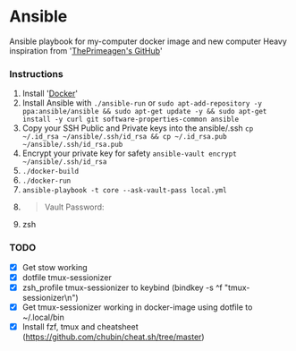 # Ansible

Ansible playbook for my-computer docker image and new computer
Heavy inspiration from '[ThePrimeagen's GitHub](https://github.com/ThePrimeagen/ansible/)'

### Instructions

1. Install '[Docker](https://docs.docker.com/get-docker/)'
2. Install Ansible with `./ansible-run` or `sudo apt-add-repository -y ppa:ansible/ansible && sudo apt-get update -y && sudo apt-get install -y curl git software-properties-common ansible`
3. Copy your SSH Public and Private keys into the ansible/.ssh `cp ~/.id_rsa ~/ansible/.ssh/id_rsa && cp ~/.id_rsa.pub ~/ansible/.ssh/id_rsa.pub`
4. Encrypt your private key for safety `ansible-vault encrypt ~/ansible/.ssh/id_rsa`
5. `./docker-build`
6. `./docker-run`
7. `ansible-playbook -t core --ask-vault-pass local.yml`
8. > Vault Password: 
9. zsh


### TODO

- [x] Get stow working
- [x] dotfile tmux-sessionizer
- [x] zsh_profile tmux-sessionizer to keybind (bindkey -s ^f "tmux-sessionizer\n")
- [x] Get tmux-sessionizer working in docker-image using dotfile to ~/.local/bin
- [x] Install fzf, tmux and cheatsheet (https://github.com/chubin/cheat.sh/tree/master)
